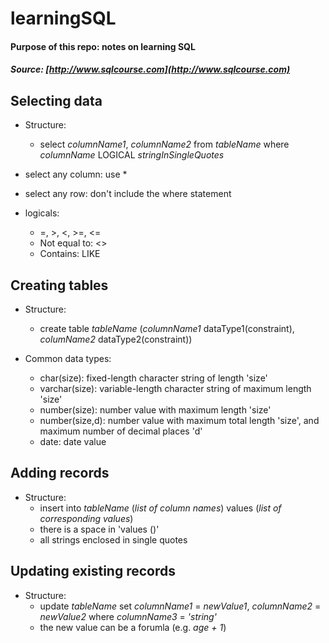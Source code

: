 # learningSQL  
#### Purpose of this repo: notes on learning SQL  
##### Source: [http://www.sqlcourse.com](http://www.sqlcourse.com)

## Selecting data  

* Structure:
    - select _columnName1_, _columnName2_ from _tableName_ where _columnName_ LOGICAL _stringInSingleQuotes_

* select any column: use *
* select any row: don't include the where statement
* logicals:  
    - =, >, <, >=, <=
    - Not equal to: <>
    - Contains: LIKE

## Creating tables

* Structure:
    - create table _tableName_ (_columnName1_ dataType1(constraint), _columName2_ dataType2(constraint))

* Common data types:
    - char(size): fixed-length character string of length 'size'
    - varchar(size): variable-length character string of maximum length 'size'
    - number(size): number value with maximum length 'size'
    - number(size,d): number value with maximum total length 'size', and maximum number of decimal places 'd'
    - date: date value
    
## Adding records

* Structure:
    - insert into _tableName_ (_list of column names_) values (_list of corresponding values_)
    - there is a space in 'values ()'
    - all strings enclosed in single quotes

## Updating existing records

* Structure:
    - update _tableName_ set _columnName1_ = _newValue1_, _columnName2_ = _newValue2_ where _columnName3_ = _'string'_
    - the new value can be a forumla (e.g. _age + 1_)
